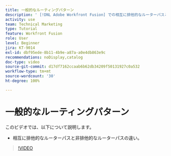 ```yaml
---
title: 一般的なルーティングパターン
description: ' [!DNL Adobe Workfront Fusion] での相互に排他的なルーターパスと非排他的なルーターパスの違いを説明します。'
activity: use
team: Technical Marketing
type: Tutorial
feature: Workfront Fusion
role: User
level: Beginner
jira: KT-9014
exl-id: dbf95ede-8b11-4b9e-a87a-a0e4db863e9c
recommendations: noDisplay,catalog
doc-type: video
source-git-commit: d17df7162ccaab6b62db34209f50131927c0a532
workflow-type: tm+mt
source-wordcount: '30'
ht-degree: 100%

---
```


# 一般的なルーティングパターン

このビデオでは、以下について説明します。

* 相互に排他的なルーターパスと非排他的なルーターパスの違い。

>[!VIDEO](https://video.tv.adobe.com/v/335273/?quality=12&learn=on&enablevpops)
